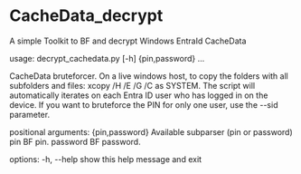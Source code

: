 # CacheData_decrypt
A simple Toolkit to BF and decrypt Windows EntraId CacheData

usage: decrypt_cachedata.py [-h] {pin,password} ...

CacheData bruteforcer. On a live windows host, to copy the folders with all subfolders and
files: xcopy <folder> <destination> /H /E /G /C as SYSTEM. The script will automatically
iterates on each Entra ID user who has logged in on the device. If you want to bruteforce the
PIN for only one user, use the --sid parameter.

positional arguments:
  {pin,password}  Available subparser (pin or password)
    pin           BF pin.
    password      BF password.

options:
  -h, --help      show this help message and exit
